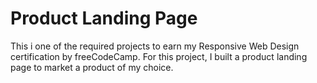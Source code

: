 # Product Landing Page

This i one of the required projects to earn my Responsive Web Design certification by freeCodeCamp.
For this project, I built a product landing page to market a product of my choice.
